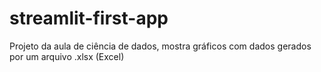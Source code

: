 # streamlit-first-app
Projeto da aula de ciência de dados, mostra gráficos com dados gerados por um arquivo .xlsx (Excel)
